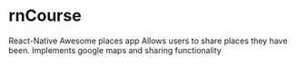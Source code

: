 # rnCourse
React-Native Awesome places app
Allows users to share places they have been.
Implements google maps and sharing functionality
